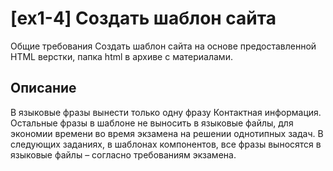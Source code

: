 # [ex1-4] Создать шаблон сайта

Общие требования
Создать шаблон сайта на основе предоставленной HTML верстки, папка html в архиве с
материалами.

## Описание

В языковые фразы вынести только одну фразу Контактная информация.
Остальные фразы в шаблоне не выносить в языковые файлы, для экономии времени во
время экзамена на решении однотипных задач. В следующих заданиях, в шаблонах
компонентов, все фразы выносятся в языковые файлы – согласно требованиям экзамена.
